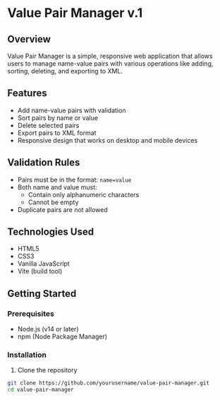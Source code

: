 # Value Pair Manager v.1

## Overview
Value Pair Manager is a simple, responsive web application that allows users to manage name-value pairs with various operations like adding, sorting, deleting, and exporting to XML.

## Features
- Add name-value pairs with validation
- Sort pairs by name or value
- Delete selected pairs
- Export pairs to XML format
- Responsive design that works on desktop and mobile devices

## Validation Rules
- Pairs must be in the format: `name=value`
- Both name and value must:
  - Contain only alphanumeric characters
  - Cannot be empty
- Duplicate pairs are not allowed

## Technologies Used
- HTML5
- CSS3
- Vanilla JavaScript
- Vite (build tool)

## Getting Started

### Prerequisites
- Node.js (v14 or later)
- npm (Node Package Manager)

### Installation
1. Clone the repository
```bash
git clone https://github.com/yourusername/value-pair-manager.git
cd value-pair-manager